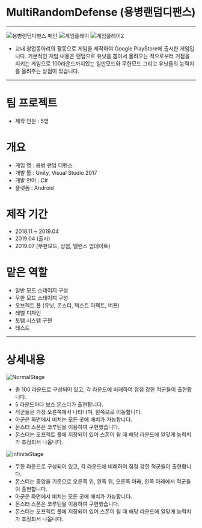 # MultiRandomDefense (용병랜덤디팬스)
------------
![용병랜덤디펜스 메인](https://user-images.githubusercontent.com/57030114/69808264-7b9c7900-122a-11ea-8847-257462469616.PNG)
![게임플레이](https://user-images.githubusercontent.com/57030114/69808288-82c38700-122a-11ea-8265-04cdec001f5f.PNG)
![게임플레이2](https://user-images.githubusercontent.com/57030114/69808282-80f9c380-122a-11ea-8783-525ffeb9fc4c.jpg)
* 교내 창업동아리의 활동으로 게임을 제작하여 Google PlayStore에 출시한 게임입니다. 기본적인 게임 내용은 랜덤으로 유닛을 뽑아서 몰려오는 적으로부터 거점을 지키는 게임으로 100라운드까지있는 일반모드와 무한모드 그리고 유닛들의 능력치를 올려주는 상점이 있습니다.
------------

# 팀 프로젝트
* 제작 인원 : 5명

# 개요
* 게임 명 : 용병 랜덤 디펜스
* 개발 툴 : Unity, Visual Studio 2017
* 개발 언어 : C#
* 플랫폼 : Android

# 제작 기간
* 2018.11 ~ 2019.04
* 2019.04 (출시)
* 2019.07 (무한모드, 상점, 밸런스 업데이트)

# 맡은 역할
* 일반 모드 스테이지 구성
* 무한 모드 스테이지 구성
* 오브젝트 풀 (유닛, 몬스터, 텍스트 이펙트, 버프)
* 레벨 디자인
* 토템 시스템 구현
* 테스트
-------------
# 상세내용
![NormalStage](https://user-images.githubusercontent.com/57030114/69809432-16965280-122d-11ea-87bd-8c64f2b20e79.PNG)
* 총 100 라운드로 구성되어 있고, 각 라운드에 비례하여 점점 강한 적군들이 출현합니다.
* 5 라운드마다 보스 몬스터가 출현합니다.
* 적군들은 가장 오른쪽에서 나타나며, 왼쪽으로 이동합니다.
* 아군은 화면에서 비치는 모든 곳에 배치가 가능합니다.
* 몬스터 스폰은 코루틴을 이용하여 구현했습니다.
* 몬스터는 오프젝트 풀에 저장되어 있어 스폰이 될 때 해당 라운드에 알맞게 능력치가 조정되서 나옵니다.

![infiniteStage](https://user-images.githubusercontent.com/57030114/69809437-18601600-122d-11ea-8845-eb150954962a.PNG)
* 무한 라운드로 구성되어 있고, 각 라운드에 비례하여 점점 강한 적군들이 출현합니다.
* 몬스터는 중앙을 기준으로 오른쪽 위, 왼쪽 위, 오른쪽 아래, 왼쪽 아래에서 적군들이 출현합니다.
* 아군은 화면에서 비치는 모든 곳에 배치가 가능합니다.
* 몬스터 스폰은 코루틴을 이용하여 구현했습니다.
* 몬스터는 오프젝트 풀에 저장되어 있어 스폰이 될 때 해당 라운드에 알맞게 능력치가 조정되서 나옵니다.




